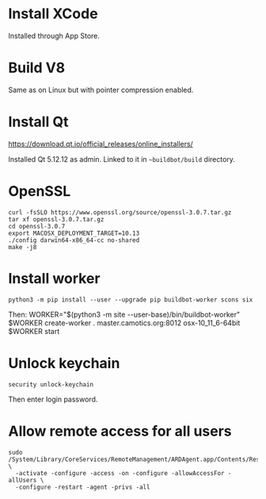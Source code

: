 # Install XCode

Installed through App Store.

# Build V8

Same as on Linux but with pointer compression enabled.

# Install Qt

https://download.qt.io/official_releases/online_installers/

Installed Qt 5.12.12 as admin.  Linked to it in ``~buildbot/build`` directory.

# OpenSSL

    curl -fsSLO https://www.openssl.org/source/openssl-3.0.7.tar.gz
    tar xf openssl-3.0.7.tar.gz
    cd openssl-3.0.7
    export MACOSX_DEPLOYMENT_TARGET=10.13
    ./config darwin64-x86_64-cc no-shared
    make -j8

# Install worker

    python3 -m pip install --user --upgrade pip buildbot-worker scons six

Then:
    WORKER="$(python3 -m site --user-base)/bin/buildbot-worker"
    $WORKER create-worker . master.camotics.org:8012 osx-10_11_6-64bit <password>
    $WORKER start

# Unlock keychain

    security unlock-keychain

Then enter login password.

# Allow remote access for all users

    sudo /System/Library/CoreServices/RemoteManagement/ARDAgent.app/Contents/Resources/kickstart \
      -activate -configure -access -on -configure -allowAccessFor -allUsers \
      -configure -restart -agent -privs -all
